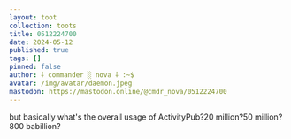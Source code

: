 ```yaml
---
layout: toot
collection: toots
title: 0512224700
date: 2024-05-12
published: true
tags: []
pinned: false
author: ⸸ commander ░ nova ⸸ :~$
avatar: /img/avatar/daemon.jpeg
mastodon: https://mastodon.online/@cmdr_nova/0512224700
---
```


but basically what's the overall usage of ActivityPub?20 million?50 million?800 babillion?
